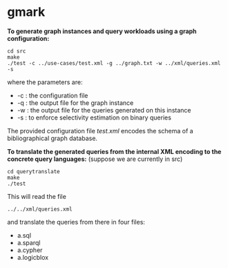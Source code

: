 # gmark

**To generate graph instances and query workloads using a graph configuration:**

    cd src
    make
    ./test -c ../use-cases/test.xml -g ../graph.txt -w ../xml/queries.xml -s

where the parameters are:
- -c : the configuration file
- -q : the output file for the graph instance
- -w : the output file for the queries generated on this instance
- -s : to enforce selectivity estimation on binary queries

The provided configuration file *test.xml* encodes the schema of a bibliographical graph database.

**To translate the generated queries from the internal XML encoding to the concrete query languages:**
(suppose we are currently in src)

    cd querytranslate
    make
    ./test

This will read the file 

	../../xml/queries.xml

and translate the queries from there in four files: 

- a.sql 
- a.sparql
- a.cypher
- a.logicblox
